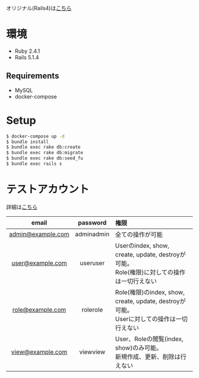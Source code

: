 オリジナル(Rails4)は[こちら](https://github.com/onigra/pundit_sample)

# 環境

* Ruby 2.4.1
* Rails 5.1.4

## Requirements

* MySQL
* docker-compose

# Setup

```sh
$ docker-compose up -d
$ bundle install
$ bundle exec rake db:create
$ bundle exec rake db:migrate
$ bundle exec rake db:seed_fu
$ bundle exec rails s
```

# テストアカウント

詳細は[こちら](https://github.com/onigra/pundit_sample/blob/master/db/fixtures/sample_data.rb)

|email|password|権限|
|:---:|:------:|:--|
|admin@example.com|adminadmin|全ての操作が可能|
|user@example.com|useruser|Userのindex, show, create, update, destroyが可能。 <br> Role(権限)に対しての操作は一切行えない|
|role@example.com|rolerole|Role(権限)のindex, show, create, update, destroyが可能。 <br> Userに対しての操作は一切行えない|
|view@example.com|viewview|User、Roleの閲覧(index, show)のみ可能。 <br> 新規作成、更新、削除は行えない|
